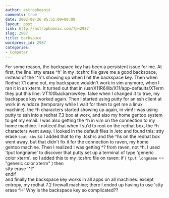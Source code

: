```yaml
---
author: astrophoenix
comments: true
date: 2002-08-26 05:51:00+00:00
layout: post
link: http://astrophoenix.com/?p=2987
slug: 2987
title: backspace
wordpress_id: 2987
categories:
- Computer
---
```


For some reason, the backspace key has been a persistent issue for me. At first, the line 'stty erase ^h' in my .tcshrc file gave me a good backspace, instead of the '^h's showing up when I hit the backspace key.  Then when Redhat 7.1 came out, my backspace wouldn't work in vim anymore, when I ran it in an xterm. It turned out that in /usr/X11R6/lib/X11/app-defaults/XTerm they put this line:  *VT100*backarrowKey: false  when I changed it to true, my backspace key worked again.  Then I started using putty for an ssh client at work in windoze (temporary while I wait for them to get me a linux machine). the ^h characters started showing up again, in vim! I was using putty to ssh into a redhat 7.3 box at work, and also my home gentoo system to get my email. I was also getting the ^h in vim on the connection to my home machine.  I noticed that when I su'd to root on the redhat box, the ^h characters went away. I looked in the default files in /etc and found this:  stty erase `tput kbs`  so I added that to my .tcshrc and the ^hs on the redhat box went away. but that didn't fix it for the connection to raven, my home gentoo machine.  Then I realized I was getting ^? from raven, not ^h.  I used 'tput longname' to discover that putty set up a terminal of type 'generic color xterm'. so I added this to my .tcshrc file on raven:  if ( `tput longname` == "generic color xterm" ) then  
stty erase '^?'  
endif  
 and finally the backspace key works in all apps on all machines. except entropy, my redhat 7.2 firewall machine; there I ended up having to use 'stty erase ^H'  Why is the backspace key so complicated??
